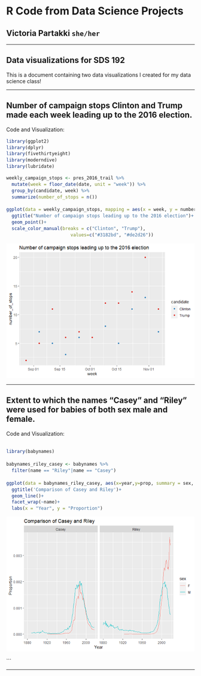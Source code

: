 # R Code from Data Science Projects
## Victoria Partakki `she/her`
***

## Data visualizations for SDS 192

This is a document containing two data visualizations I created for my
data science class!
***
## Number of campaign stops Clinton and Trump made each week leading up to the 2016 election.

Code and Visualization:

``` r
library(ggplot2)
library(dplyr)
library(fivethirtyeight)
library(moderndive)
library(lubridate)
```

  

``` r
weekly_campaign_stops <- pres_2016_trail %>% 
  mutate(week = floor_date(date, unit = "week")) %>% 
  group_by(candidate, week) %>% 
  summarize(number_of_stops = n())

ggplot(data = weekly_campaign_stops, mapping = aes(x = week, y = number_of_stops, color = candidate)) +
  ggtitle("Number of campaign stops leading up to the 2016 election")+
  geom_point()+
  scale_color_manual(breaks = c("Clinton", "Trump"),
                        values=c("#3182bd", "#de2d26"))
```

![](README_files/figure-gfm/unnamed-chunk-1-1.png)<!-- -->
***
## Extent to which the names “Casey” and “Riley” were used for babies of both sex male and female.

Code and Visualization:

``` r

library(babynames)

babynames_riley_casey <- babynames %>% 
  filter(name == "Riley"|name == "Casey")

ggplot(data = babynames_riley_casey, aes(x=year,y=prop, summary = sex, color=sex))+
  ggtitle('Comparison of Casey and Riley')+
  geom_line()+
  facet_wrap(~name)+ 
  labs(x = "Year", y = "Proportion")
```

![](README_files/figure-gfm/unnamed-chunk-2-1.png)<!-- -->

\`\`\`
***
